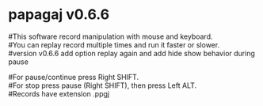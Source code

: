 # papagaj v0.6.6

#This software record manipulation with mouse and keyboard.<br>
#You can replay record multiple times and run it faster or slower.<br>
#version v0.6.6 add option replay again and add hide show behavior during  pause

#For pause/continue press Right SHIFT.<br>
#For stop press pause (Right SHIFT), then press Left ALT.<br>
#Records have extension .ppgj
